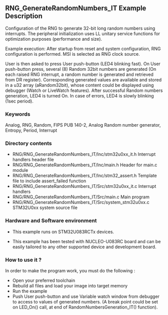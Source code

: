 ## <b>RNG_GenerateRandomNumbers_IT Example Description</b>

Configuration of the RNG to generate 32-bit long random numbers using interrupts. The peripheral initialization uses LL unitary service
functions for optimization purposes (performance and size).

Example execution:
After startup from reset and system configuration, RNG configuration is performed.
MSI  is selected as RNG clock source.

User is then asked to press User push-button (LED4 blinking fast).
On User push-button press, several (8) Random 32bit numbers are generated
(On each raised RNG interrupt, a random number is generated and retrieved from DR register).
Corresponding generated values are available and stored in a u32 array (aRandom32bit),
whose content could be displayed using debugger (Watch or LiveWatch features).
After successful Random numbers generation, LED4 is turned On.
In case of errors, LED4 is slowly blinking (1sec period).


### <b>Keywords</b>

Analog, RNG, Random, FIPS PUB 140-2, Analog Random number generator, Entropy, Period, Interrupt


### <b>Directory contents</b>

  - RNG/RNG_GenerateRandomNumbers_IT/Inc/stm32u0xx_it.h            Interrupt handlers header file
  - RNG/RNG_GenerateRandomNumbers_IT/Inc/main.h                          Header for main.c module
  - RNG/RNG_GenerateRandomNumbers_IT/Inc/stm32_assert.h                  Template file to include assert_failed function
  - RNG/RNG_GenerateRandomNumbers_IT/Src/stm32u0xx_it.c            Interrupt handlers
  - RNG/RNG_GenerateRandomNumbers_IT/Src/main.c                          Main program
  - RNG/RNG_GenerateRandomNumbers_IT/Src/system_stm32u0xx.c        STM32U0xx system source file


### <b>Hardware and Software environment</b> 

  - This example runs on STM32U083RCTx devices.

  - This example has been tested with NUCLEO-U083RC board and can be
    easily tailored to any other supported device and development board.

### <b>How to use it ?</b> 

In order to make the program work, you must do the following :

 - Open your preferred toolchain
 - Rebuild all files and load your image into target memory
 - Run the example
 - Push User push-button and use Variable watch window from debugger to access to values of generated numbers.
   (A break point could be set on LED_On() call, at end of RandomNumbersGeneration_IT() function).
